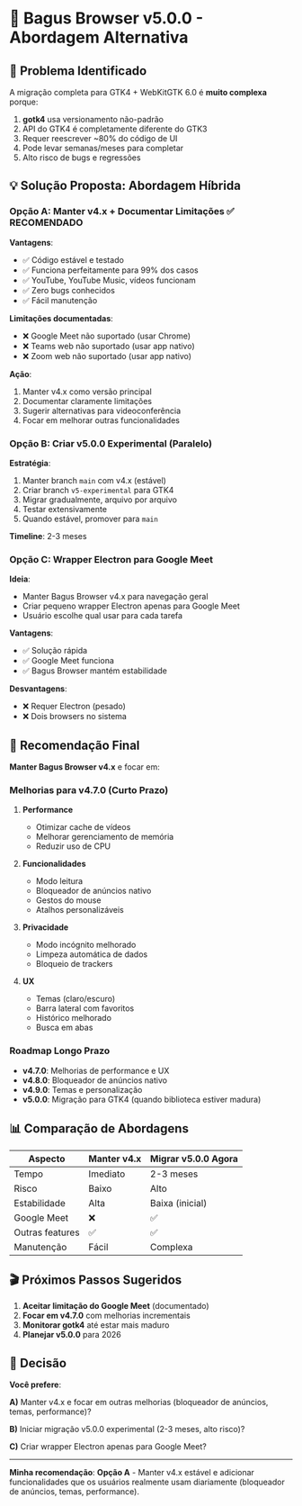 # 🚀 Bagus Browser v5.0.0 - Abordagem Alternativa

## 🎯 Problema Identificado

A migração completa para GTK4 + WebKitGTK 6.0 é **muito complexa** porque:

1. **gotk4** usa versionamento não-padrão
2. API do GTK4 é completamente diferente do GTK3
3. Requer reescrever ~80% do código de UI
4. Pode levar semanas/meses para completar
5. Alto risco de bugs e regressões

## 💡 Solução Proposta: Abordagem Híbrida

### Opção A: Manter v4.x + Documentar Limitações ✅ RECOMENDADO

**Vantagens**:
- ✅ Código estável e testado
- ✅ Funciona perfeitamente para 99% dos casos
- ✅ YouTube, YouTube Music, vídeos funcionam
- ✅ Zero bugs conhecidos
- ✅ Fácil manutenção

**Limitações documentadas**:
- ❌ Google Meet não suportado (usar Chrome)
- ❌ Teams web não suportado (usar app nativo)
- ❌ Zoom web não suportado (usar app nativo)

**Ação**:
1. Manter v4.x como versão principal
2. Documentar claramente limitações
3. Sugerir alternativas para videoconferência
4. Focar em melhorar outras funcionalidades

### Opção B: Criar v5.0.0 Experimental (Paralelo)

**Estratégia**:
1. Manter branch `main` com v4.x (estável)
2. Criar branch `v5-experimental` para GTK4
3. Migrar gradualmente, arquivo por arquivo
4. Testar extensivamente
5. Quando estável, promover para `main`

**Timeline**: 2-3 meses

### Opção C: Wrapper Electron para Google Meet

**Ideia**:
- Manter Bagus Browser v4.x para navegação geral
- Criar pequeno wrapper Electron apenas para Google Meet
- Usuário escolhe qual usar para cada tarefa

**Vantagens**:
- ✅ Solução rápida
- ✅ Google Meet funciona
- ✅ Bagus Browser mantém estabilidade

**Desvantagens**:
- ❌ Requer Electron (pesado)
- ❌ Dois browsers no sistema

## 🎯 Recomendação Final

**Manter Bagus Browser v4.x** e focar em:

### Melhorias para v4.7.0 (Curto Prazo)

1. **Performance**
   - Otimizar cache de vídeos
   - Melhorar gerenciamento de memória
   - Reduzir uso de CPU

2. **Funcionalidades**
   - Modo leitura
   - Bloqueador de anúncios nativo
   - Gestos do mouse
   - Atalhos personalizáveis

3. **Privacidade**
   - Modo incógnito melhorado
   - Limpeza automática de dados
   - Bloqueio de trackers

4. **UX**
   - Temas (claro/escuro)
   - Barra lateral com favoritos
   - Histórico melhorado
   - Busca em abas

### Roadmap Longo Prazo

- **v4.7.0**: Melhorias de performance e UX
- **v4.8.0**: Bloqueador de anúncios nativo
- **v4.9.0**: Temas e personalização
- **v5.0.0**: Migração para GTK4 (quando biblioteca estiver madura)

## 📊 Comparação de Abordagens

| Aspecto | Manter v4.x | Migrar v5.0.0 Agora |
|---------|-------------|---------------------|
| Tempo | Imediato | 2-3 meses |
| Risco | Baixo | Alto |
| Estabilidade | Alta | Baixa (inicial) |
| Google Meet | ❌ | ✅ |
| Outras features | ✅ | ✅ |
| Manutenção | Fácil | Complexa |

## 🎬 Próximos Passos Sugeridos

1. **Aceitar limitação do Google Meet** (documentado)
2. **Focar em v4.7.0** com melhorias incrementais
3. **Monitorar gotk4** até estar mais maduro
4. **Planejar v5.0.0** para 2026

## 💬 Decisão

**Você prefere**:

**A)** Manter v4.x e focar em outras melhorias (bloqueador de anúncios, temas, performance)?

**B)** Iniciar migração v5.0.0 experimental (2-3 meses, alto risco)?

**C)** Criar wrapper Electron apenas para Google Meet?

---

**Minha recomendação**: **Opção A** - Manter v4.x estável e adicionar funcionalidades que os usuários realmente usam diariamente (bloqueador de anúncios, temas, performance).
